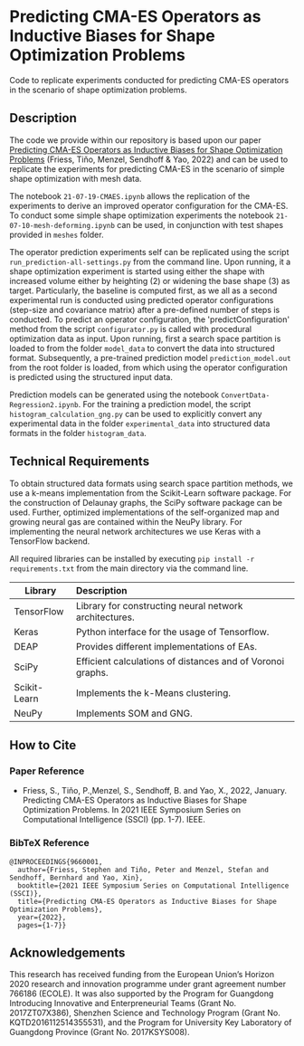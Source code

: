 # Predicting CMA-ES Operators as Inductive Biases for Shape Optimization Problems

Code to replicate experiments conducted for predicting CMA-ES operators in the scenario of shape optimization problems.

## Description

The code we provide within our repository is based upon our paper [Predicting CMA-ES Operators as Inductive Biases for Shape Optimization Problems](https://ieeexplore.ieee.org/document/9660001/) (Friess, Tiňo, Menzel, Sendhoff & Yao, 2022) and can be used to replicate the experiments for predicting CMA-ES in the scenario of simple shape optimization with mesh data. 

The notebook `21-07-19-CMAES.ipynb` allows the replication of the experiments to derive an improved operator configuration for the CMA-ES. To conduct some simple shape optimization experiments the notebook `21-07-10-mesh-deforming.ipynb` can be used, in conjunction with test shapes provided in `meshes` folder.  

The operator prediction experiments self can be replicated using the script `run_prediction-all-settings.py` from the command line. Upon running, it a shape optimization experiment is started using either the shape with increased volume either by heighting (2) or widening the base shape (3) as target. Particularly, the baseline is computed first, as we all as a second experimental run is conducted using predicted operator configurations (step-size and covariance matrix) after a pre-defined number of steps is conducted. To predict an operator configuration, the 'predictConfiguration' method from the script `configurator.py` is called with procedural optimization data as input. Upon running, first a search space partition is loaded to from the folder `model_data` to convert the data into structured format. Subsequently, a pre-trained prediction model  `prediction_model.out` from the root folder is loaded,  from which using the operator configuration is predicted using the structured input data.

Prediction models can be generated using the notebook `ConvertData-Regression2.ipynb`. For the training a prediction model, the script `histogram_calculation_gng.py` can be used to explicitly convert any experimental data in the folder `experimental_data` into structured data formats in the folder  `histogram_data`. 

## Technical Requirements

To obtain structured data formats using search space partition methods, we use a k-means implementation from the Scikit-Learn software package. For the construction of Delaunay graphs, the SciPy software package can be used. Further, optimized implementations of the self-organized map and growing neural gas are contained within the NeuPy library. For implementing the neural network architectures we use Keras with a TensorFlow backend.  

All required libraries can be installed by executing `pip install -r requirements.txt` from the main directory via the command line. 


| Library       | Description |
| ------------- |:-------------|
| TensorFlow  | Library for constructing neural network architectures. |
| Keras  | Python interface for the usage of Tensorflow.   |
| DEAP        | Provides different implementations of EAs. |
| SciPy    | Efficient calculations of distances and of Voronoi graphs.  |
| Scikit-Learn       | Implements the k-Means clustering.  |
| NeuPy       | Implements SOM and GNG. |

## How to Cite

### Paper Reference
* Friess, S., Tiňo, P.,Menzel, S., Sendhoff, B. and Yao, X., 2022, January. Predicting CMA-ES Operators as Inductive Biases for Shape Optimization Problems. In 2021 IEEE Symposium Series on Computational Intelligence (SSCI) (pp. 1-7). IEEE.

### BibTeX Reference
```
@INPROCEEDINGS{9660001,
  author={Friess, Stephen and Tiňo, Peter and Menzel, Stefan and Sendhoff, Bernhard and Yao, Xin},
  booktitle={2021 IEEE Symposium Series on Computational Intelligence (SSCI)}, 
  title={Predicting CMA-ES Operators as Inductive Biases for Shape Optimization Problems}, 
  year={2022},
  pages={1-7}}
```

## Acknowledgements

This research has received funding from the European Union’s Horizon 2020 research and innovation programme under grant agreement number 766186 (ECOLE). It was also supported by the Program for Guangdong Introducing Innovative and Enterpreneurial Teams (Grant No. 2017ZT07X386), Shenzhen Science and Technology Program (Grant No. KQTD2016112514355531), and the Program for University Key Laboratory of Guangdong Province (Grant No. 2017KSYS008).
